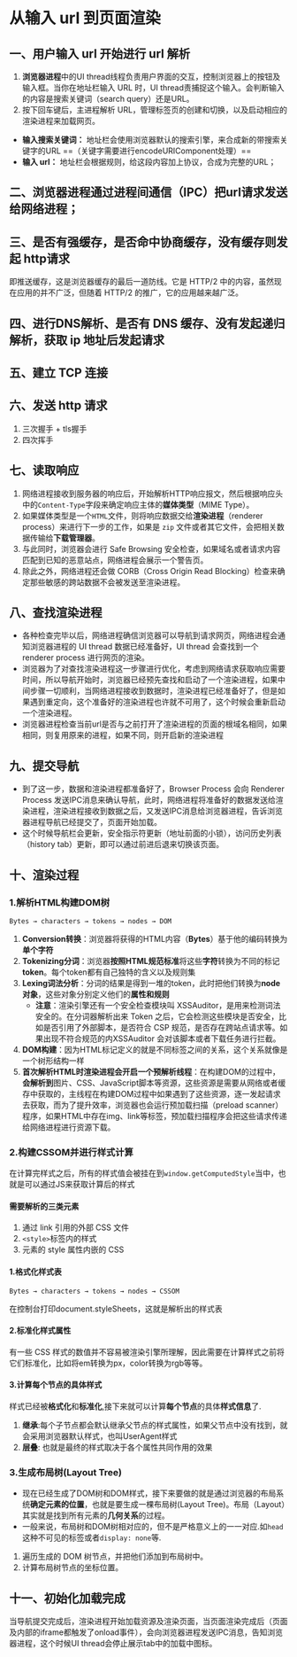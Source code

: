 # 从输入 url 到页面渲染

## 一、用户输入 url 开始进行 url 解析
1. **浏览器进程**中的UI thread线程负责用户界面的交互，控制浏览器上的按钮及输入框。当你在地址栏输入 URL 时，UI thread责捕捉这个输入。会判断输入的内容是搜索关键词（search query）还是URL。
2. 按下回车键后，主进程解析 URL，管理标签页的创建和切换，以及启动相应的渲染进程来加载网页。

-  **输入搜索关键词：** 地址栏会使⽤浏览器默认的搜索引擎，来合成新的带搜索关键字的URL ==（关键字需要进行encodeURIComponent处理）==
- **输入 url：** 地址栏会根据规则，给这段内容加上协议，合成为完整的URL；

## 二、浏览器进程通过进程间通信（IPC）把url请求发送给⽹络进程；


## 三、是否有强缓存，是否命中协商缓存，没有缓存则发起 http请求
即推送缓存，这是浏览器缓存的最后一道防线。它是 HTTP/2 中的内容，虽然现在应用的并不广泛，但随着 HTTP/2 的推广，它的应用越来越广泛。

## 四、进行DNS解析、是否有 DNS 缓存、没有发起递归解析，获取 ip 地址后发起请求

## 五、建立 TCP 连接

## 六、发送 http 请求
1. 三次握手 + tls握手
2. 四次挥手

## 七、读取响应
1. 网络进程接收到服务器的响应后，开始解析HTTP响应报文，然后根据响应头中的`Content-Type`字段来确定响应主体的**媒体类型**（MIME Type）。
2. 如果媒体类型是一个`HTML`文件，则将响应数据交给**渲染进程**（renderer process）来进行下一步的工作，如果是 `zip` 文件或者其它文件，会把相关数据传输给**下载管理器**。
3. 与此同时，浏览器会进行 Safe Browsing 安全检查，如果域名或者请求内容匹配到已知的恶意站点，网络进程会展示一个警告页。
4. 除此之外，网络进程还会做 CORB（Cross Origin Read Blocking）检查来确定那些敏感的跨站数据不会被发送至渲染进程。

## 八、查找渲染进程
- 各种检查完毕以后，网络进程确信浏览器可以导航到请求网页，网络进程会通知浏览器进程的 UI thread 数据已经准备好，UI thread 会查找到一个 renderer process 进行网页的渲染。
- 浏览器为了对查找渲染进程这一步骤进行优化，考虑到网络请求获取响应需要时间，所以导航开始时，浏览器已经预先查找和启动了一个渲染进程，如果中间步骤一切顺利，当网络进程接收到数据时，渲染进程已经准备好了，但是如果遇到重定向，这个准备好的渲染进程也许就不可用了，这个时候会重新启动一个渲染进程。
- 浏览器进程检查当前url是否与之前打开了渲染进程的⻚⾯的根域名相同，如果相同，则复⽤原来的进程，如果不同，则开启新的渲染进程


## 九、提交导航
- 到了这一步，数据和渲染进程都准备好了，Browser Process 会向 Renderer Process 发送IPC消息来确认导航，此时，网络进程将准备好的数据发送给渲染进程，渲染进程接收到数据之后，又发送IPC消息给浏览器进程，告诉浏览器进程导航已经提交了，页面开始加载。
- 这个时候导航栏会更新，安全指示符更新（地址前面的小锁），访问历史列表（history tab）更新，即可以通过前进后退来切换该页面。

## 十、渲染过程

### **1.解析HTML构建DOM树**
```
Bytes → characters → tokens → nodes → DOM
```
1. **Conversion转换**：浏览器将获得的HTML内容（**Bytes**）基于他的编码转换为**单个字符**
2. **Tokenizing分词**：浏览器**按照HTML规范标准**将这些**字符**转换为不同的标记**token**。每个token都有自己独特的含义以及规则集
3. **Lexing词法分析**：分词的结果是得到一堆的token，此时把他们转换为**node对象**，这些对象分别定义他们的**属性和规则**
   - **注意**：渲染引擎还有⼀个安全检查模块叫 XSSAuditor，是⽤来检测词法安全的。在分词器解析出来 Token 之后，它会检测这些模块是否安全，⽐如是否引⽤了外部脚本，是否符合 CSP 规范，是否存在跨站点请求等。如果出现不符合规范的内XSSAuditor 会对该脚本或者下载任务进⾏拦截。 
4. **DOM构建**：因为HTML标记定义的就是不同标签之间的关系，这个关系就像是一个树形结构一样
5. **⾸次解析HTML时渲染进程会开启⼀个预解析线程**：在构建DOM的过程中，**会解析到**图片、CSS、JavaScript脚本等资源，这些资源是需要从网络或者缓存中获取的，主线程在构建DOM过程中如果遇到了这些资源，逐一发起请求去获取，而为了提升效率，浏览器也会运行预加载扫描（preload scanner）程序，如果HTML中存在img、link等标签，预加载扫描程序会把这些请求传递给网络进程进行资源下载。

### **2.构建CSSOM并进行样式计算**
在计算完样式之后，所有的样式值会被挂在到`window.getComputedStyle`当中，也就是可以通过JS来获取计算后的样式
#### 需要解析的三类元素
1. 通过 link 引用的外部 CSS 文件
2. `<style>`标签内的样式
3. 元素的 style 属性内嵌的 CSS

#### 1.格式化样式表
```
Bytes → characters → tokens → nodes → CSSOM
```
在控制台打印document.styleSheets，这就是解析出的样式表
#### 2.标准化样式属性
有一些 CSS 样式的数值并不容易被渲染引擎所理解，因此需要在计算样式之前将它们标准化，⽐如将em转换为px，color转换为rgb等等。
#### 3.计算每个节点的具体样式
样式已经被**格式化**和**标准化**,接下来就可以计算**每个节点**的具体**样式信息**了.
1. **继承**:每个子节点都会默认继承父节点的样式属性，如果父节点中没有找到，就会采用浏览器默认样式，也叫UserAgent样式
2. **层叠**: 也就是最终的样式取决于各个属性共同作用的效果

### **3.生成布局树(Layout Tree)**
- 现在已经生成了DOM树和DOM样式，接下来要做的就是通过浏览器的布局系统**确定元素的位置**，也就是要生成一棵布局树(Layout Tree)。布局（Layout）其实就是找到所有元素的**几何关系**的过程。
- 一般来说，布局树和DOM树相对应的，但不是严格意义上的一一对应.如`head`这种不可见的标签或者`display: none`等.

1. 遍历生成的 DOM 树节点，并把他们添加到布局树中。
2. 计算布局树节点的坐标位置。


## 十一、初始化加载完成
当导航提交完成后，渲染进程开始加载资源及渲染页面，当页面渲染完成后（页面及内部的iframe都触发了onload事件），会向浏览器进程发送IPC消息，告知浏览器进程，这个时候UI thread会停止展示tab中的加载中图标。

